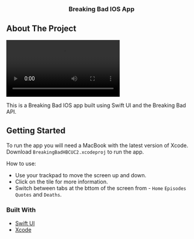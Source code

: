 <div align="center">


  <h3 align="center">Breaking Bad IOS App</h3>

</div>


<!-- ABOUT THE PROJECT -->
## About The Project

![Product Name Screen Shot](https://github.com/saitejas-janjur/BreakingBadApp/blob/main/BreakingBad%20Video.MOV.mp4)

This is a Breaking Bad IOS app built using Swift UI and the Breaking Bad API.  
<!-- GETTING STARTED -->
## Getting Started

To run the app you will need a MacBook with the latest version of Xcode. 
Download `BreakingBadHBCUC2.xcodeproj` to run the app. 

How to use:
* Use your trackpad to move the screen up and down.
* Click on the tile for more information.
* Switch between tabs at the bttom of the screen from - `Home` `Episodes` `Quotes` and `Deaths`. 


### Built With
* [Swift UI](https://developer.apple.com/xcode/swiftui/)
* [Xcode](https://developer.apple.com/xcode/)




